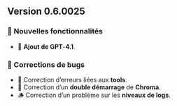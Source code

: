 ## Version 0.6.0025

### 🚀 Nouvelles fonctionnalités
- 🤖 **Ajout de GPT‑4.1**.

### 🐛 Corrections de bugs
- 🧪 Correction d’erreurs liées aux **tools**.
- 🧠 Correction d’un **double démarrage** de **Chroma**.
- 🪵 Correction d’un problème sur les **niveaux de logs**.